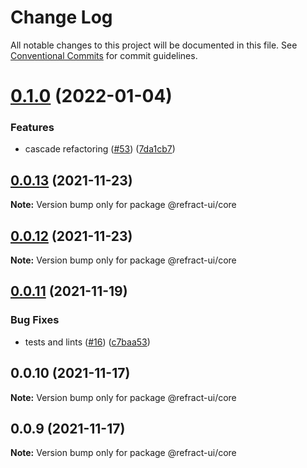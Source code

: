 # Change Log

All notable changes to this project will be documented in this file.
See [Conventional Commits](https://conventionalcommits.org) for commit guidelines.

# [0.1.0](https://github.com/refract-ui/refract/compare/@refract-ui/core@0.0.13...@refract-ui/core@0.1.0) (2022-01-04)


### Features

* cascade refactoring ([#53](https://github.com/refract-ui/refract/issues/53)) ([7da1cb7](https://github.com/refract-ui/refract/commit/7da1cb7e885fedaf7e04760d2d681094ee23c791))





## [0.0.13](https://github.com/refract-ui/refract/compare/@refract-ui/core@0.0.12...@refract-ui/core@0.0.13) (2021-11-23)

**Note:** Version bump only for package @refract-ui/core





## [0.0.12](https://github.com/refract-ui/refract/compare/@refract-ui/core@0.0.11...@refract-ui/core@0.0.12) (2021-11-23)

**Note:** Version bump only for package @refract-ui/core





## [0.0.11](https://github.com/refract-ui/refract/compare/@refract-ui/core@0.0.10...@refract-ui/core@0.0.11) (2021-11-19)


### Bug Fixes

* tests and lints ([#16](https://github.com/refract-ui/refract/issues/16)) ([c7baa53](https://github.com/refract-ui/refract/commit/c7baa53a09d3fed6f08c3cd887c9f8f828d05036))





## 0.0.10 (2021-11-17)

**Note:** Version bump only for package @refract-ui/core





## 0.0.9 (2021-11-17)

**Note:** Version bump only for package @refract-ui/core
